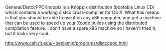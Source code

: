 General/DistccPPCKnoppix is a Knoppix distribution (bootable Linux CD) which contains a working distcc cross-compiler for OS X. What this means is that you should be able to use it on any x86 computer, and get a machine that can be used to speed up your Xcode builds using the distributed compilation feature. I don't have a spare x86 machine so I haven't tried it, but it looks very cool.

http://www.csh.rit.edu/~benjamin/programs/distccppc.html